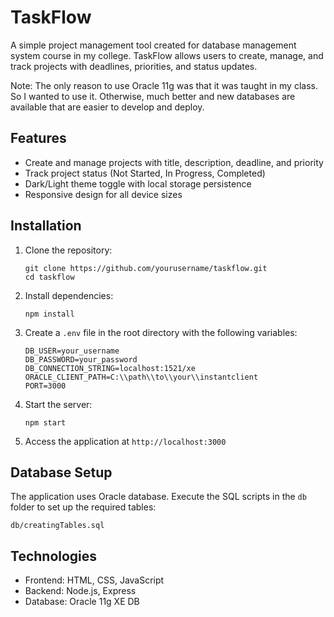 # TaskFlow

A simple project management tool created for database management system course in my college. 
TaskFlow allows users to create, manage, and track projects with deadlines, priorities, and status updates.

Note: The only reason to use Oracle 11g was that it was taught in my class. So I wanted to use it. Otherwise, much better and new databases are available that are easier to develop and deploy.

## Features

- Create and manage projects with title, description, deadline, and priority
- Track project status (Not Started, In Progress, Completed)
- Dark/Light theme toggle with local storage persistence
- Responsive design for all device sizes

## Installation

1. Clone the repository:
   ```
   git clone https://github.com/yourusername/taskflow.git
   cd taskflow
   ```

2. Install dependencies:
   ```
   npm install
   ```

3. Create a `.env` file in the root directory with the following variables:
   ```
   DB_USER=your_username
   DB_PASSWORD=your_password
   DB_CONNECTION_STRING=localhost:1521/xe
   ORACLE_CLIENT_PATH=C:\\path\\to\\your\\instantclient
   PORT=3000
   ```

4. Start the server:
   ```
   npm start
   ```

5. Access the application at `http://localhost:3000`

## Database Setup

The application uses Oracle database. Execute the SQL scripts in the `db` folder to set up the required tables:

```
db/creatingTables.sql
```

## Technologies

- Frontend: HTML, CSS, JavaScript
- Backend: Node.js, Express
- Database: Oracle 11g XE DB
